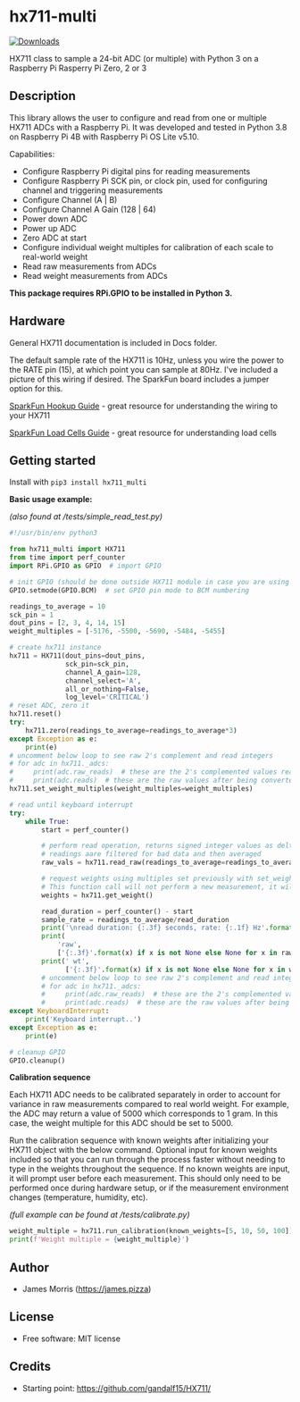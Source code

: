 # hx711-multi

[![Downloads](https://pepy.tech/badge/hx711-multi)](https://pepy.tech/project/hx711-multi)

HX711 class to sample a 24-bit ADC (or multiple) with Python 3 on a Raspberry Pi Rasperry Pi Zero, 2 or 3

## Description

This library allows the user to configure and read from one or multiple HX711 ADCs with a Raspberry Pi. It was developed and tested in Python 3.8 on Raspberry Pi 4B with Raspberry Pi OS Lite v5.10.

Capabilities:

- Configure Raspberry Pi digital pins for reading measurements
- Configure Raspberry Pi SCK pin, or clock pin, used for configuring channel and triggering measurements
- Configure Channel (A | B)
- Configure Channel A Gain (128 | 64)
- Power down ADC
- Power up ADC
- Zero ADC at start
- Configure individual weight multiples for calibration of each scale to real-world weight
- Read raw measurements from ADCs
- Read weight measurements from ADCs

**This package requires RPi.GPIO to be installed in Python 3.**

## Hardware

General HX711 documentation is included in Docs folder.

The default sample rate of the HX711 is 10Hz, unless you wire the power to the RATE pin (15), at which point you can sample at 80Hz. I've included a picture of this wiring if desired. The SparkFun board includes a jumper option for this.

[SparkFun Hookup Guide](https://learn.sparkfun.com/tutorials/load-cell-amplifier-hx711-breakout-hookup-guide) - great resource for understanding the wiring to your HX711

[SparkFun Load Cells Guide](https://learn.sparkfun.com/tutorials/getting-started-with-load-cells) - great resource for understanding load cells

## Getting started

Install with `pip3 install hx711_multi`

**Basic usage example:**

_(also found at /tests/simple_read_test.py)_

```python
#!/usr/bin/env python3

from hx711_multi import HX711
from time import perf_counter
import RPi.GPIO as GPIO  # import GPIO

# init GPIO (should be done outside HX711 module in case you are using other GPIO functionality)
GPIO.setmode(GPIO.BCM)  # set GPIO pin mode to BCM numbering

readings_to_average = 10
sck_pin = 1
dout_pins = [2, 3, 4, 14, 15]
weight_multiples = [-5176, -5500, -5690, -5484, -5455]

# create hx711 instance
hx711 = HX711(dout_pins=dout_pins,
              sck_pin=sck_pin,
              channel_A_gain=128,
              channel_select='A',
              all_or_nothing=False,
              log_level='CRITICAL')
# reset ADC, zero it
hx711.reset()
try:
    hx711.zero(readings_to_average=readings_to_average*3)
except Exception as e:
    print(e)
# uncomment below loop to see raw 2's complement and read integers
# for adc in hx711._adcs:
#     print(adc.raw_reads)  # these are the 2's complemented values read bitwise from the hx711
#     print(adc.reads)  # these are the raw values after being converted to signed integers
hx711.set_weight_multiples(weight_multiples=weight_multiples)

# read until keyboard interrupt
try:
    while True:
        start = perf_counter()

        # perform read operation, returns signed integer values as delta from zero()
        # readings aare filtered for bad data and then averaged
        raw_vals = hx711.read_raw(readings_to_average=readings_to_average)

        # request weights using multiples set previously with set_weight_multiples()
        # This function call will not perform a new measurement, it will just use what was acquired during read_raw()
        weights = hx711.get_weight()

        read_duration = perf_counter() - start
        sample_rate = readings_to_average/read_duration
        print('\nread duration: {:.3f} seconds, rate: {:.1f} Hz'.format(read_duration, sample_rate))
        print(
            'raw',
            ['{:.3f}'.format(x) if x is not None else None for x in raw_vals])
        print(' wt',
              ['{:.3f}'.format(x) if x is not None else None for x in weights])
        # uncomment below loop to see raw 2's complement and read integers
        # for adc in hx711._adcs:
        #     print(adc.raw_reads)  # these are the 2's complemented values read bitwise from the hx711
        #     print(adc.reads)  # these are the raw values after being converted to signed integers
except KeyboardInterrupt:
    print('Keyboard interrupt..')
except Exception as e:
    print(e)

# cleanup GPIO
GPIO.cleanup()
```

**Calibration sequence**

Each HX711 ADC needs to be calibrated separately in order to account for variance in raw measurements compared to real world weight. For example, the ADC may return a value of 5000 which corresponds to 1 gram. In this case, the weight multiple for this ADC should be set to 5000.

Run the calibration sequence with known weights after initializing your HX711 object with the below command. Optional input for known weights included so that you can run through the process faster without needing to type in the weights throughout the sequence. If no known weights are input, it will prompt user before each measurement. This should only need to be performed once during hardware setup, or if the measurement environment changes (temperature, humidity, etc).

_(full example can be found at /tests/calibrate.py)_

```python
weight_multiple = hx711.run_calibration(known_weights=[5, 10, 50, 100])
print(f'Weight multiple = {weight_multiple}')
```

## Author

- James Morris (https://james.pizza)

## License

- Free software: MIT license

## Credits

- Starting point: https://github.com/gandalf15/HX711/
